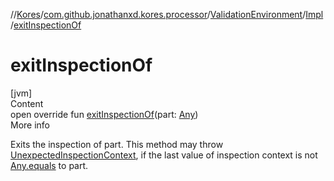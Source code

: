 //[Kores](../../../index.md)/[com.github.jonathanxd.kores.processor](../../index.md)/[ValidationEnvironment](../index.md)/[Impl](index.md)/[exitInspectionOf](exit-inspection-of.md)



# exitInspectionOf  
[jvm]  
Content  
open override fun [exitInspectionOf](exit-inspection-of.md)(part: [Any](https://kotlinlang.org/api/latest/jvm/stdlib/kotlin/-any/index.html))  
More info  


Exits the inspection of part. This method may throw [UnexpectedInspectionContext](../../-unexpected-inspection-context/index.md), if the last value of inspection context is not [Any.equals](../../../com.github.jonathanxd.kores.util/-simple-resolver/index.md#%5Bkotlin%2FAny%2Fequals%2F%23kotlin.Any%3F%2FPointingToDeclaration%2F%5D%2FFunctions%2F-427383591) to part.

  



